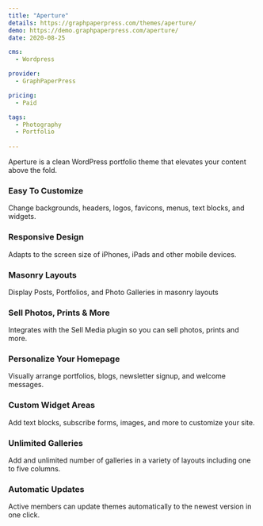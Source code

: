 ```yaml
---
title: "Aperture"
details: https://graphpaperpress.com/themes/aperture/
demo: https://demo.graphpaperpress.com/aperture/
date: 2020-08-25

cms: 
  - Wordpress

provider: 
  - GraphPaperPress

pricing:
  - Paid

tags:
  - Photography
  - Portfolio
  
---
```


Aperture is a clean WordPress portfolio theme that elevates your content above the fold.

### Easy To Customize

Change backgrounds, headers, logos, favicons, menus, text blocks, and widgets.

### Responsive Design

Adapts to the screen size of iPhones, iPads and other mobile devices.

### Masonry Layouts

Display Posts, Portfolios, and Photo Galleries in masonry layouts

### Sell Photos, Prints & More

Integrates with the Sell Media plugin so you can sell photos, prints and more.

### Personalize Your Homepage

Visually arrange portfolios, blogs, newsletter signup, and welcome messages.

### Custom Widget Areas

Add text blocks, subscribe forms, images, and more to customize your site.

### Unlimited Galleries

Add and unlimited number of galleries in a variety of layouts including one to five columns.

### Automatic Updates

Active members can update themes automatically to the newest version in one click.

